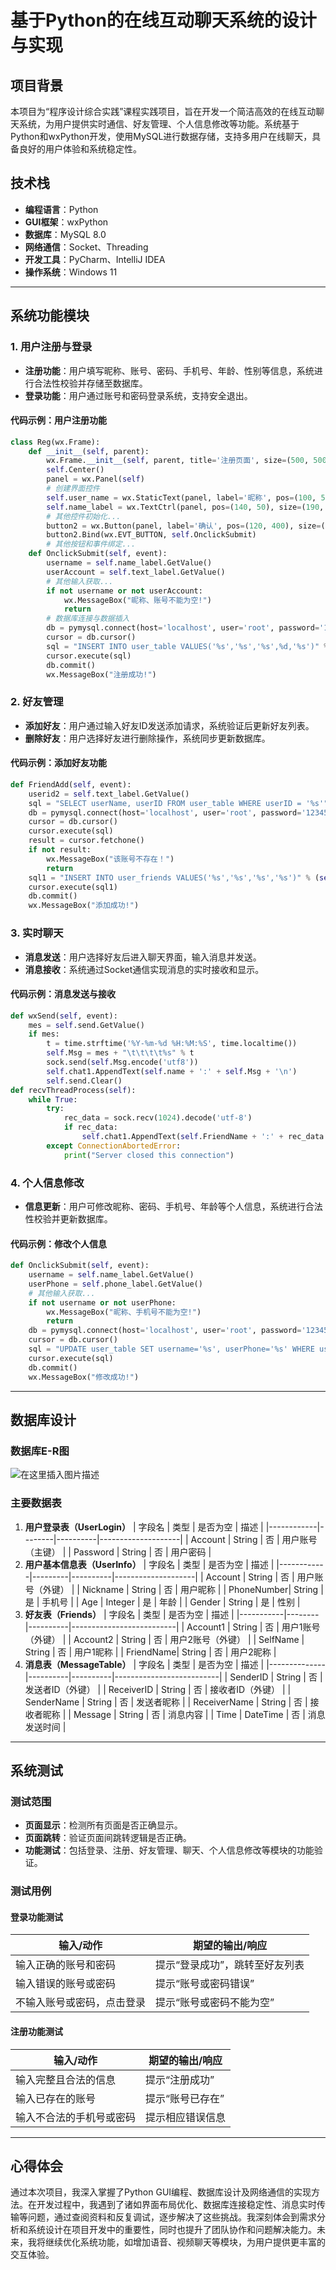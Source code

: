 ﻿
# 基于Python的在线互动聊天系统的设计与实现
## 项目背景

本项目为“程序设计综合实践”课程实践项目，旨在开发一个简洁高效的在线互动聊天系统，为用户提供实时通信、好友管理、个人信息修改等功能。系统基于Python和wxPython开发，使用MySQL进行数据存储，支持多用户在线聊天，具备良好的用户体验和系统稳定性。

## 技术栈
- **编程语言**：Python
- **GUI框架**：wxPython
- **数据库**：MySQL 8.0
- **网络通信**：Socket、Threading
- **开发工具**：PyCharm、IntelliJ IDEA
- **操作系统**：Windows 11
---
## 系统功能模块
### 1. 用户注册与登录
- **注册功能**：用户填写昵称、账号、密码、手机号、年龄、性别等信息，系统进行合法性校验并存储至数据库。
- **登录功能**：用户通过账号和密码登录系统，支持安全退出。
#### 代码示例：用户注册功能
```python
class Reg(wx.Frame):
    def __init__(self, parent):
        wx.Frame.__init__(self, parent, title='注册页面', size=(500, 500))
        self.Center()
        panel = wx.Panel(self)
        # 创建界面控件
        self.user_name = wx.StaticText(panel, label='昵称', pos=(100, 50), size=(50, 20))
        self.name_label = wx.TextCtrl(panel, pos=(140, 50), size=(190, 20), style=wx.TE_LEFT)
        # 其他控件初始化...
        button2 = wx.Button(panel, label='确认', pos=(120, 400), size=(50, 30))
        button2.Bind(wx.EVT_BUTTON, self.OnclickSubmit)
        # 其他按钮和事件绑定...
    def OnclickSubmit(self, event):
        username = self.name_label.GetValue()
        userAccount = self.text_label.GetValue()
        # 其他输入获取...
        if not username or not userAccount:
            wx.MessageBox("昵称、账号不能为空!")
            return
        # 数据库连接与数据插入
        db = pymysql.connect(host='localhost', user='root', password='123456', db='wexin', charset='utf8')
        cursor = db.cursor()
        sql = "INSERT INTO user_table VALUES('%s','%s','%s',%d,'%s')" % (username, userAccount, userPhone, int(userAge), userSex)
        cursor.execute(sql)
        db.commit()
        wx.MessageBox("注册成功!")
```
### 2. 好友管理
- **添加好友**：用户通过输入好友ID发送添加请求，系统验证后更新好友列表。
- **删除好友**：用户选择好友进行删除操作，系统同步更新数据库。
#### 代码示例：添加好友功能
```python
def FriendAdd(self, event):
    userid2 = self.text_label.GetValue()
    sql = "SELECT userName, userID FROM user_table WHERE userID = '%s'" % userid2
    db = pymysql.connect(host='localhost', user='root', password='123456', db='wexin', charset='utf8')
    cursor = db.cursor()
    cursor.execute(sql)
    result = cursor.fetchone()
    if not result:
        wx.MessageBox("该账号不存在！")
        return
    sql1 = "INSERT INTO user_friends VALUES('%s','%s','%s','%s')" % (self.id, self.name, result[1], result[0])
    cursor.execute(sql1)
    db.commit()
    wx.MessageBox("添加成功!")
```
### 3. 实时聊天
- **消息发送**：用户选择好友后进入聊天界面，输入消息并发送。
- **消息接收**：系统通过Socket通信实现消息的实时接收和显示。
#### 代码示例：消息发送与接收
```python
def wxSend(self, event):
    mes = self.send.GetValue()
    if mes:
        t = time.strftime('%Y-%m-%d %H:%M:%S', time.localtime())
        self.Msg = mes + "\t\t\t\t%s" % t
        sock.send(self.Msg.encode('utf8'))
        self.chat1.AppendText(self.name + ':' + self.Msg + '\n')
        self.send.Clear()
def recvThreadProcess(self):
    while True:
        try:
            rec_data = sock.recv(1024).decode('utf-8')
            if rec_data:
                self.chat1.AppendText(self.FriendName + ':' + rec_data + '\n')
        except ConnectionAbortedError:
            print("Server closed this connection")
```
### 4. 个人信息修改
- **信息更新**：用户可修改昵称、密码、手机号、年龄等个人信息，系统进行合法性校验并更新数据库。
#### 代码示例：修改个人信息
```python
def OnclickSubmit(self, event):
    username = self.name_label.GetValue()
    userPhone = self.phone_label.GetValue()
    # 其他输入获取...
    if not username or not userPhone:
        wx.MessageBox("昵称、手机号不能为空!")
        return
    db = pymysql.connect(host='localhost', user='root', password='123456', db='wexin', charset='utf8')
    cursor = db.cursor()
    sql = "UPDATE user_table SET username='%s', userPhone='%s' WHERE userID='%s'" % (username, userPhone, self.id)
    cursor.execute(sql)
    db.commit()
    wx.MessageBox("修改成功!")
```
---
## 数据库设计
### 数据库E-R图
![在这里插入图片描述](https://i-blog.csdnimg.cn/direct/41317c5e01f7453a8d0aeee131e54819.png#pic_center)

### 主要数据表
1. **用户登录表（UserLogin）**
   | 字段名     | 类型   | 是否为空 | 描述               |
   |------------|--------|----------|--------------------|
   | Account    | String | 否       | 用户账号（主键）   |
   | Password   | String | 否       | 用户密码           |
2. **用户基本信息表（UserInfo）**
   | 字段名     | 类型    | 是否为空 | 描述               |
   |------------|---------|----------|--------------------|
   | Account    | String  | 否       | 用户账号（外键）   |
   | Nickname   | String  | 否       | 用户昵称           |
   | PhoneNumber| String  | 是       | 手机号             |
   | Age        | Integer | 是       | 年龄               |
   | Gender     | String  | 是       | 性别               |
3. **好友表（Friends）**
   | 字段名    | 类型   | 是否为空 | 描述                     |
   |-----------|--------|----------|--------------------------|
   | Account1  | String | 否       | 用户1账号（外键）        |
   | Account2  | String | 否       | 用户2账号（外键）        |
   | SelfName  | String | 否       | 用户1昵称                |
   | FriendName| String | 否       | 用户2昵称                |
4. **消息表（MessageTable）**
   | 字段名       | 类型     | 是否为空 | 描述                     |
   |--------------|----------|----------|--------------------------|
   | SenderID     | String   | 否       | 发送者ID（外键）         |
   | ReceiverID   | String   | 否       | 接收者ID（外键）         |
   | SenderName   | String   | 否       | 发送者昵称               |
   | ReceiverName | String   | 否       | 接收者昵称               |
   | Message      | String   | 否       | 消息内容                 |
   | Time         | DateTime | 否       | 消息发送时间             |
---
## 系统测试
### 测试范围
- **页面显示**：检测所有页面是否正确显示。
- **页面跳转**：验证页面间跳转逻辑是否正确。
- **功能测试**：包括登录、注册、好友管理、聊天、个人信息修改等模块的功能验证。
### 测试用例
#### 登录功能测试
| 输入/动作                     | 期望的输出/响应               |
|-------------------------------|-------------------------------|
| 输入正确的账号和密码          | 提示“登录成功”，跳转至好友列表 |
| 输入错误的账号或密码          | 提示“账号或密码错误”          |
| 不输入账号或密码，点击登录    | 提示“账号或密码不能为空”      |
#### 注册功能测试
| 输入/动作                     | 期望的输出/响应               |
|-------------------------------|-------------------------------|
| 输入完整且合法的信息          | 提示“注册成功”                |
| 输入已存在的账号              | 提示“账号已存在”              |
| 输入不合法的手机号或密码      | 提示相应错误信息              |
---
## 心得体会

通过本次项目，我深入掌握了Python GUI编程、数据库设计及网络通信的实现方法。在开发过程中，我遇到了诸如界面布局优化、数据库连接稳定性、消息实时传输等问题，通过查阅资料和反复调试，逐步解决了这些挑战。我深刻体会到需求分析和系统设计在项目开发中的重要性，同时也提升了团队协作和问题解决能力。未来，我将继续优化系统功能，如增加语音、视频聊天等模块，为用户提供更丰富的交互体验。

